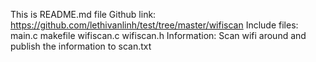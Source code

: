 This is README.md file
Github link: https://github.com/lethivanlinh/test/tree/master/wifiscan
Include files: main.c makefile wifiscan.c wifiscan.h 
Information:
Scan wifi around and publish the information to scan.txt
